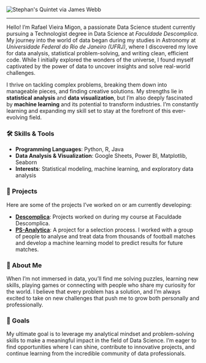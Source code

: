 ![Stephan's Quintet via James Webb](https://github.com/user-attachments/assets/aebbce1f-21e5-4b46-a704-655bcb66cf57)

---


Hello! I’m Rafael Vieira Migon, a passionate Data Science student currently pursuing a Technologist degree in Data Science at *Faculdade Descomplica*. My journey into the world of data began during my studies in Astronomy at *Universidade Federal do Rio de Janeiro (UFRJ)*, where I discovered my love for data analysis, statistical problem-solving, and writing clean, efficient code. While I initially explored the wonders of the universe, I found myself captivated by the power of data to uncover insights and solve real-world challenges.  

I thrive on tackling complex problems, breaking them down into manageable pieces, and finding creative solutions. My strengths lie in **statistical analysis** and **data visualization**, but I’m also deeply fascinated by **machine learning** and its potential to transform industries. I’m constantly learning and expanding my skill set to stay at the forefront of this ever-evolving field.  

### 🛠️ Skills & Tools  
- **Programming Languages**: Python, R, Java  
- **Data Analysis & Visualization**: Google Sheets, Power BI, Matplotlib, Seaborn  
- **Interests**: Statistical modeling, machine learning, and exploratory data analysis  

### 📂 Projects  
Here are some of the projects I’ve worked on or am currently developing:  
- **[Descomplica](https://github.com/rmigon/Descomplica)**: Projects worked on during my course at Faculdade Descomplica.  
- **[PS-Analytica](https://github.com/rmigon/PS-Analytica)**: A project for a selection process. I worked with a group of people to analyse and treat data from thousands of football matches and develop a machine learning model to predict results for future matches. 

### 🌟 About Me  
When I’m not immersed in data, you’ll find me solving puzzles, learning new skills, playing games or connecting with people who share my curiosity for the world. I believe that every problem has a solution, and I’m always excited to take on new challenges that push me to grow both personally and professionally.  

### 🎯 Goals  
My ultimate goal is to leverage my analytical mindset and problem-solving skills to make a meaningful impact in the field of Data Science. I’m eager to find opportunities where I can shine, contribute to innovative projects, and continue learning from the incredible community of data professionals.  
